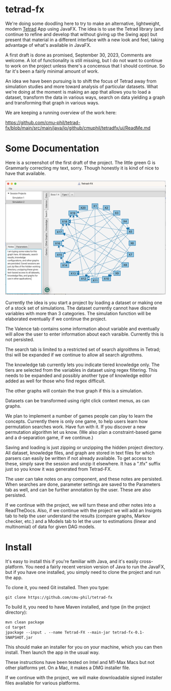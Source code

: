 # tetrad-fx

We're doing some doodling here to try to make an alternative, 
lightweight, modern [Tetrad](https://github.com/cmu-phil/tetrad) App using JavaFX. 
The idea is to use the Tetrad library (and continue to refine and 
develop that without giving up the Swing app) but present that material 
in a different interface with a new look and feel, taking advantage 
of what's available in JavaFX.

A first draft is done as promised, September 30, 2023, Comments are welcome.
A lot of functionality is still missing, but I do not want to continue
to work on the project unless there's a concensus that I should continue.
So far it's been a fairly minimal amount of work.

An idea we have been pursuing is to shift the focus of
Tetrad away from simulation studies and more toward analysis of particular 
datasets. What we're doing at the moment is making an app that allows 
you to load a dataset, transform the data in various ways, search on
data yielding a graph and transforming that graph in various ways.

We are keeping a running overview of the work here:

https://github.com/cmu-phil/tetrad-fx/blob/main/src/main/java/io/github/cmuphil/tetradfx/ui/ReadMe.md

# Some Documentation

Here is a screenshot of the first draft of the project. The little green G is Grammarly correcting my text,
sorry. Though honestly it is kind of nice to have that available.

![Picture of the current state of the project.](https://github.com/cmu-phil/tetrad-fx/blob/main/src/main/resources/App.Screenshot.2023-9.30.png)

Currently the idea is you start a project by loading a dataset or making one of a stock set of simulations.
The dataset currently cannot have discrete variables with more than 3 categories. The simulation function will
be elaborated eventually if we continue the project.

The Valence tab contains some information about variable and eventually will allow the user to enter
information about each varaible. Currently this is not persisted.

The search tab is limited to a restricted set of search algroithms in Tetrad; thsi will be 
expanded if we continue to allow all search algrothms.

The knowledge tab currently lets you indicate tiered knowledge only. The tiers are selected
from the variables in dataset using regex filtering. This needs to be expanded and possibly
another type of knowledge editor added as well for those who find regex difficult.

The other graphs will contain the true graph if this is a simulation.

Datasets can be transformed using right click context menus, as can graphs.

We plan to implement a number of games people can play to learn the concepts. Currently
there is only one game, to help users learn how permutation searches work. Have fun
with it. If you discover a new permutation algorithm let us know. (We also plan a
constraint-based game and a d-separation game, if we continue.)

Saving and loading is just zipping or unzipping the hidden project directory.
All dataset, knowledge files, and graph are stored in text files for which
parsers can easily be written if not already available. To get access to these,
simply save the session and unzip it elsewhere. It has a ".tfx" suffix just so
you know it was generated from Tetrad-FX.

The user can take notes on any component, and these notes are persisted.
When searches are done, parameter settings are saved to the Parameters
tab as well, and can be further annotation by the user. These are also
persisted.

If we continue with the project, we will turn these and other notes into a
ReadTheDocs. Also, if we continue with the project we will add an Insignts
tab to help the user understand the results (compare graphs, Markov checker,
etc.) and a Models tab to let the user to estimations (linear and
multinomial) of data for given DAG models.

# Install

It's easy to install this if you're familiar with Java, and it's easily cross-platform. 
You need a fairly recent version version of Java to run the JavaFX, but if you have one installed,
you simply need to clone the project and run the app.

To clone it, you need Git installed. Then you type:

```
git clone https://github.com/cmu-phil/tetrad-fx
```

To build it, you need to have Maven installed, and type (in the project directory):

```
mvn clean package
cd target
jpackage --input . --name Tetrad-FX --main-jar tetrad-fx-0.1-SNAPSHOT.jar 
```

This should make an installer for you on your machine, which you can then install. Then launch the 
app in the usual way.

These instructions have been tested on Intel and M1-Max Macs but not other platforms yet.
On a Mac, it makes a DMG installer file.

If we continue with the project, we will make downloadable signed installer files available for various
platforms.

